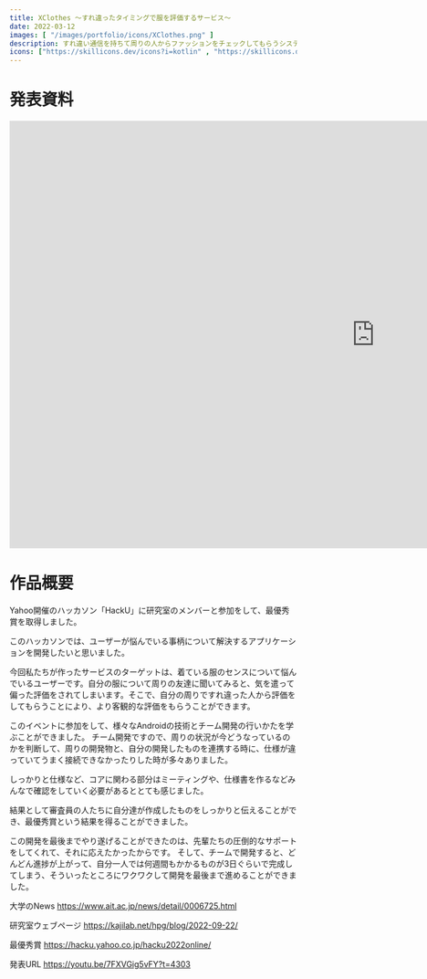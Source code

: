 ```yaml
---
title: XClothes ～すれ違ったタイミングで服を評価するサービス～
date: 2022-03-12
images: [ "/images/portfolio/icons/XClothes.png" ]
description: すれ違い通信を持ちて周りの人からファッションをチェックしてもらうシステムの構築を行う
icons: ["https://skillicons.dev/icons?i=kotlin" , "https://skillicons.dev/icons?i=androidstudio", "https://skillicons.dev/icons?i=nextjs","https://skillicons.dev/icons?i=firebase"]
---
```


# 発表資料
<iframe src="https://docs.google.com/presentation/d/e/2PACX-1vR05zbBo_ui9corepBfe5QWJPjI9AWXjBxwOIbBKYOukyjFgnLRKDlSbI6gQhAlSA/embed?start=false&loop=false&delayms=3000" frameborder="0" width="1280" height="749" allowfullscreen="true" mozallowfullscreen="true" webkitallowfullscreen="true"></iframe>

# 作品概要
Yahoo開催のハッカソン「HackU」に研究室のメンバーと参加をして、最優秀賞を取得しました。 

このハッカソンでは、ユーザーが悩んでいる事柄について解決するアプリケーションを開発したいと思いました。

今回私たちが作ったサービスのターゲットは、着ている服のセンスについて悩んでいるユーザーです。自分の服について周りの友達に聞いてみると、気を遣って偏った評価をされてしまいます。そこで、自分の周りですれ違った人から評価をしてもらうことにより、より客観的な評価をもらうことができます。

このイベントに参加をして、様々なAndroidの技術とチーム開発の行いかたを学ぶことができました。 チーム開発ですので、周りの状況が今どうなっているのかを判断して、周りの開発物と、自分の開発したものを連携する時に、仕様が違っていてうまく接続できなかったりした時が多々ありました。 

しっかりと仕様など、コアに関わる部分はミーティングや、仕様書を作るなどみんなで確認をしていく必要があるととても感じました。 

結果として審査員の人たちに自分達が作成したものをしっかりと伝えることができ、最優秀賞という結果を得ることができました。 

この開発を最後までやり遂げることができたのは、先輩たちの圧倒的なサポートをしてくれて、それに応えたかったからです。 そして、チームで開発すると、どんどん進捗が上がって、自分一人では何週間もかかるものが3日ぐらいで完成してしまう、そういったところにワクワクして開発を最後まで進めることができました。 

大学のNews 
https://www.ait.ac.jp/news/detail/0006725.html 

研究室ウェブページ
https://kajilab.net/hpg/blog/2022-09-22/ 

最優秀賞 
https://hacku.yahoo.co.jp/hacku2022online/ 

発表URL 
https://youtu.be/7FXVGig5vFY?t=4303